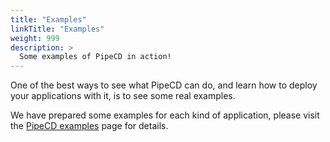 ```yaml
---
title: "Examples"
linkTitle: "Examples"
weight: 999
description: >
  Some examples of PipeCD in action!
---
```


One of the best ways to see what PipeCD can do, and learn how to deploy your applications with it, is to see some real examples.

We have prepared some examples for each kind of application, please visit the [PipeCD examples](../../examples/) page for details.
